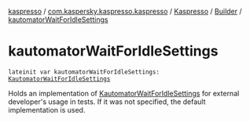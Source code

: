 [kaspresso](../../../index.md) / [com.kaspersky.kaspresso.kaspresso](../../index.md) / [Kaspresso](../index.md) / [Builder](index.md) / [kautomatorWaitForIdleSettings](./kautomator-wait-for-idle-settings.md)

# kautomatorWaitForIdleSettings

`lateinit var kautomatorWaitForIdleSettings: `[`KautomatorWaitForIdleSettings`](../../../com.kaspersky.kaspresso.idlewaiting/-kautomator-wait-for-idle-settings/index.md)

Holds an implementation of [KautomatorWaitForIdleSettings](../../../com.kaspersky.kaspresso.idlewaiting/-kautomator-wait-for-idle-settings/index.md) for external developer's usage in tests.
If it was not specified, the default implementation is used.

